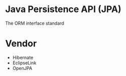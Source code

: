 # Java Persistence API (JPA)
The ORM interface standard

# Vendor
- Hibernate
- EclipseLink
- OpenJPA
